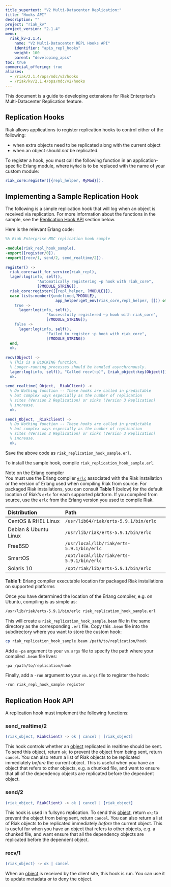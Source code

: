 ```yaml
---
title_supertext: "V2 Multi-Datacenter Replication:"
title: "Hooks API"
description: ""
project: "riak_kv"
project_version: "2.1.4"
menu:
  riak_kv-2.1.4:
    name: "V2 Multi-Datacenter REPL Hooks API"
    identifier: "apis_repl_hooks"
    weight: 100
    parent: "developing_apis"
toc: true
commercial_offering: true
aliases:
  - /riak/2.1.4/ops/mdc/v2/hooks
  - /riak/kv/2.1.4/ops/mdc/v2/hooks
---
```


This document is a guide to developing extensions for Riak Enterprise's
Multi-Datacenter Replication feature.

## Replication Hooks

Riak allows applications to register replication hooks to control
either of the following:

* when extra objects need to be replicated along with the current object
* when an object should _not_ be replicated.

To register a hook, you must call the following function in an
application-specific Erlang module, where `MyMod` is to be replaced
with the name of your custom module:

```erlang
riak_core:register([{repl_helper, MyMod}]).
```

## Implementing a Sample Replication Hook

The following is a simple replication hook that will log when an object
is received via replication. For more information about the functions in
the sample, see the [Replication Hook API](#replication-hook-api) section below.

Here is the relevant Erlang code:

```erlang
%% Riak Enterprise MDC replication hook sample
 
-module(riak_repl_hook_sample).
-export([register/0]).
-export([recv/1, send/2, send_realtime/2]).
 
register() ->
  riak_core:wait_for_service(riak_repl),
  lager:log(info, self(),
              "Automatically registering ~p hook with riak_core",
              [?MODULE_STRING]),
  riak_core:register([{repl_helper, ?MODULE}]),
  case lists:member({undefined,?MODULE},
                      app_helper:get_env(riak_core,repl_helper, [])) of
    true ->
      lager:log(info, self(),
                  "Successfully registered ~p hook with riak_core",
                  [?MODULE_STRING]);
    false ->
      lager:log(info, self(),
                  "Failed to register ~p hook with riak_core",
                  [?MODULE_STRING])
  end,
  ok.
 
recv(Object) ->
  % This is a BLOCKING function.
  % Longer-running processes should be handled asynchronously.
  lager:log(info, self(), "Called recv(~p)", [riak_object:key(Object)]),
  ok.
  
send_realtime(_Object, _RiakClient) ->
  % Do Nothing function -- These hooks are called in predictable
  % but complex ways especially as the number of replication 
  % sites (Version 2 Replication) or sinks (Version 3 Replication)
  % increase.  
  ok.
 
send(_Object, _RiakClient) ->
  % Do Nothing function -- These hooks are called in predictable
  % but complex ways especially as the number of replication 
  % sites (Version 2 Replication) or sinks (Version 3 Replication)
  % increase.  
  ok.
```

Save the above code as `riak_replication_hook_sample.erl`.

To install the sample hook, compile `riak_replication_hook_sample.erl`.

<div class="note">
<div class="title">Note on the Erlang compiler</div>
You must use the Erlang compiler
<a href="http://erlang.org/doc/man/erlc.html"><code>erlc</code></a>
associated with the Riak installation or the version of Erlang used when
compiling Riak from source. For packaged Riak installations, you can
consult <strong>Table 1</strong> (below) for the default location of
Riak’s <code>erlc</code> for each supported platform. If you compiled
from source, use the <code>erlc</code> from the Erlang version you used
to compile Riak.
</div>

Distribution | Path
:------------|:----
CentOS & RHEL Linux | `/usr/lib64/riak/erts-5.9.1/bin/erlc` |
Debian & Ubuntu Linux | `/usr/lib/riak/erts-5.9.1/bin/erlc` |
FreeBSD | `/usr/local/lib/riak/erts-5.9.1/bin/erlc` |
SmartOS | `/opt/local/lib/riak/erts-5.9.1/bin/erlc`
Solaris 10 | `/opt/riak/lib/erts-5.9.1/bin/erlc`

**Table 1**: Erlang compiler executable location for packaged Riak
installations on supported platforms

Once you have determined the location of the Erlang compiler, e.g. on
Ubuntu, compiling is as simple as:

```bash
/usr/lib/riak/erts-5.9.1/bin/erlc riak_replication_hook_sample.erl
```

This will create a `riak_replication_hook_sample.beam` file in the same
directory as the corresponding `.erl` file. Copy this `.beam` file into
the subdirectory where you want to store the custom hook:
   
```bash
cp riak_replication_hook_sample.beam /path/to/replication/hook
```
   
Add a `-pa` argument to your `vm.args` file to specify the path where
your compiled `.beam` file lives:

```bash
-pa /path/to/replication/hook
```
   
Finally, add a `-run` argument to your `vm.args` file to register the
hook:

```bash
-run riak_repl_hook_sample register
```

## Replication Hook API

A replication hook must implement the following functions:

### send_realtime/2

```erlang
(riak_object, RiakClient) -> ok | cancel | [riak_object]
```

This hook controls whether an [object](https://github.com/basho/riak_kv/blob/master/src/riak_object.erl)
replicated in realtime should be sent. To send this object, return `ok`;
to prevent the object from being sent, return `cancel`. You can also
return a list of Riak objects to be replicated immediately *before* the
current object. This is useful when you have an object that refers to
other objects, e.g. a chunked file, and want to ensure that all of the
dependency objects are replicated before the dependent object.
   
### send/2

```erlang
(riak_object, RiakClient) -> ok | cancel | [riak_object]
```

This hook is used in fullsync replication. To send this
[object](https://github.com/basho/riak_kv/blob/master/src/riak_object.erl),
return `ok`; to prevent the object from being sent, return `cancel`. You
can also return a list of Riak objects to be replicated immediately
*before* the current object. This is useful for when you have an object
that refers to other objects, e.g. a chunked file, and want ensure that
all the  dependency objects are replicated before the dependent object.

### recv/1

```erlang
(riak_object) -> ok | cancel
```

When an [object](https://github.com/basho/riak_kv/blob/master/src/riak_object.erl)
is received by the client site, this hook is run. You can use it to
update metadata or to deny the object.
